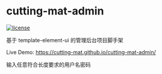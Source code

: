 # cutting-mat-admin

[![license](https://img.shields.io/github/license/cutting-mat/cutting-mat-admin.svg)]()

基于 template-element-ui 的管理后台项目脚手架

Live Demo: https://cutting-mat.github.io/cutting-mat-admin/

输入任意符合长度要求的用户名密码
